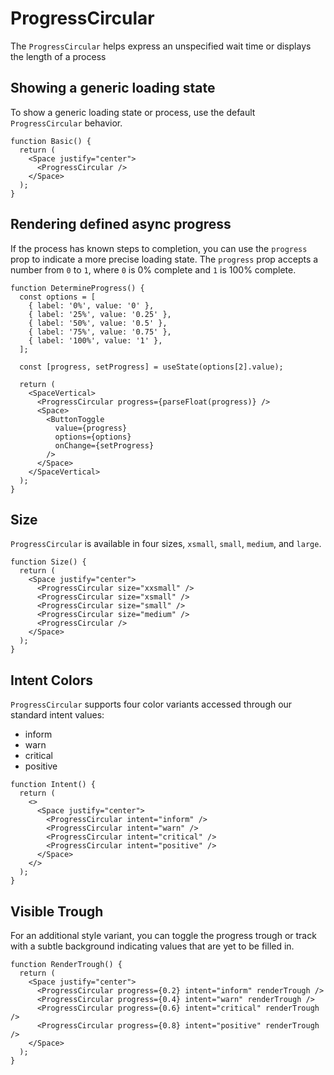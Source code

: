 # ProgressCircular

The `ProgressCircular` helps express an unspecified wait time or displays the length of a process

## Showing a generic loading state

To show a generic loading state or process, use the default `ProgressCircular` behavior.

```tsx
function Basic() {
  return (
    <Space justify="center">
      <ProgressCircular />
    </Space>
  );
}
```

## Rendering defined async progress

If the process has known steps to completion, you can use the `progress` prop to indicate a more precise loading state. The `progress` prop accepts a number from `0` to `1`, where `0` is 0% complete and `1` is 100% complete.

```tsx
function DetermineProgress() {
  const options = [
    { label: '0%', value: '0' },
    { label: '25%', value: '0.25' },
    { label: '50%', value: '0.5' },
    { label: '75%', value: '0.75' },
    { label: '100%', value: '1' },
  ];

  const [progress, setProgress] = useState(options[2].value);

  return (
    <SpaceVertical>
      <ProgressCircular progress={parseFloat(progress)} />
      <Space>
        <ButtonToggle
          value={progress}
          options={options}
          onChange={setProgress}
        />
      </Space>
    </SpaceVertical>
  );
}
```

## Size

`ProgressCircular` is available in four sizes, `xsmall`, `small`, `medium`, and `large`.

```tsx
function Size() {
  return (
    <Space justify="center">
      <ProgressCircular size="xxsmall" />
      <ProgressCircular size="xsmall" />
      <ProgressCircular size="small" />
      <ProgressCircular size="medium" />
      <ProgressCircular />
    </Space>
  );
}
```

## Intent Colors

`ProgressCircular` supports four color variants accessed through our standard intent values:

- inform
- warn
- critical
- positive

```tsx
function Intent() {
  return (
    <>
      <Space justify="center">
        <ProgressCircular intent="inform" />
        <ProgressCircular intent="warn" />
        <ProgressCircular intent="critical" />
        <ProgressCircular intent="positive" />
      </Space>
    </>
  );
}
```

## Visible Trough

For an additional style variant, you can toggle the progress trough or track with a subtle background indicating values that are yet to be filled in.

```tsx
function RenderTrough() {
  return (
    <Space justify="center">
      <ProgressCircular progress={0.2} intent="inform" renderTrough />
      <ProgressCircular progress={0.4} intent="warn" renderTrough />
      <ProgressCircular progress={0.6} intent="critical" renderTrough />
      <ProgressCircular progress={0.8} intent="positive" renderTrough />
    </Space>
  );
}
```
